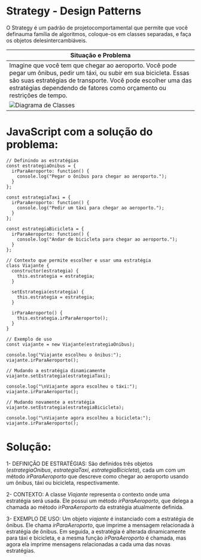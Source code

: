 # Strategy - Design Patterns

 O Strategy é um padrão de projetocomportamental que permite que você definauma família de algoritmos, coloque-os em classes separadas, e faça os objetos delesintercambiáveis.



|Situação e Problema|
|-|
| Imagine que você tem que chegar ao aeroporto. Você pode pegar um ônibus, pedir um táxi, ou subir em sua bicicleta. Essas são suas estratégias de transporte. Você pode escolher uma das estratégias dependendo de fatores como orçamento ou restrições de tempo.
|![Diagrama de Classes](https://github.com/avilagabriella/Strategy/assets/140626679/92dcebf4-dc8b-44b3-a07e-909f94b0e745)|



# JavaScript com a solução do problema: 
```
// Definindo as estratégias
const estrategiaOnibus = {
  irParaAeroporto: function() {
    console.log("Pegar o ônibus para chegar ao aeroporto.");
  }
};

const estrategiaTaxi = {
  irParaAeroporto: function() {
    console.log("Pedir um táxi para chegar ao aeroporto.");
  }
};

const estrategiaBicicleta = {
  irParaAeroporto: function() {
    console.log("Andar de bicicleta para chegar ao aeroporto.");
  }
};

// Contexto que permite escolher e usar uma estratégia
class Viajante {
  constructor(estrategia) {
    this.estrategia = estrategia;
  }

  setEstrategia(estrategia) {
    this.estrategia = estrategia;
  }

  irParaAeroporto() {
    this.estrategia.irParaAeroporto();
  }
}

// Exemplo de uso
const viajante = new Viajante(estrategiaOnibus);

console.log("Viajante escolheu o ônibus:");
viajante.irParaAeroporto();

// Mudando a estratégia dinamicamente
viajante.setEstrategia(estrategiaTaxi);

console.log("\nViajante agora escolheu o táxi:");
viajante.irParaAeroporto();

// Mudando novamente a estratégia
viajante.setEstrategia(estrategiaBicicleta);

console.log("\nViajante agora escolheu a bicicleta:");
viajante.irParaAeroporto();
```

# Solução:

1- DEFINIÇÃO DE ESTRATÉGIAS: São definidos três objetos (*estrategiaOnibus*, *estrategiaTaxi*, *estrategiaBicicleta*), cada um com um método *irParaAeroporto* que descreve como chegar ao aeroporto usando um ônibus, táxi ou bicicleta, respectivamente.

2- CONTEXTO: A classe *Viajante* representa o contexto onde uma estratégia será usada. Ele possui um método *irParaAeroporto*, que delega a chamada ao método *irParaAeroporto* da estratégia atualmente definida.

3- EXEMPLO DE USO: Um objeto *viajante* é instanciado com a estratégia de ônibus. Ele chama *irParaAeroporto*, que imprime a mensagem relacionada à estratégia de ônibus. Em seguida, a estratégia é alterada dinamicamente para táxi e bicicleta, e a mesma função *irParaAeroporto* é chamada, mas agora ela imprime mensagens relacionadas a cada uma das novas estratégias.

